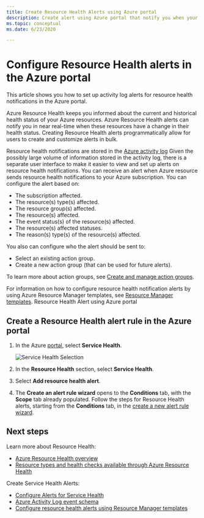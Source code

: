 ```yaml
---
title: Create Resource Health Alerts using Azure portal
description: Create alert using Azure portal that notify you when your Azure resources become unavailable.
ms.topic: conceptual
ms.date: 6/23/2020

---
```


# Configure Resource Health alerts in the Azure portal

This article shows you how to set up activity log alerts for resource health notifications in the Azure portal.

Azure Resource Health keeps you informed about the current and historical health status of your Azure resources. Azure Resource Health alerts can notify you in near real-time when these resources have a change in their health status. Creating Resource Health alerts programmatically allow for users to create and customize alerts in bulk.

Resource health notifications are stored in the [Azure activity log](../azure-monitor/essentials/platform-logs-overview.md) Given the possibly large volume of information stored in the activity log, there is a separate user interface to make it easier to view and set up alerts on resource health notifications.
You can receive an alert when Azure resource sends resource health notifications to your Azure subscription. You can configure the alert based on:

* The subscription affected.
* The resource(s) type(s) affected.
* The resource group(s) affected.
* The resource(s) affected.
* The event status(s) of the resource(s) affected.
* The resource(s) affected statuses.
* The reason(s) type(s) of the resource(s) affected.

You also can configure who the alert should be sent to:

* Select an existing action group.
* Create a new action group (that can be used for future alerts).

To learn more about action groups, see [Create and manage action groups](../azure-monitor/alerts/action-groups.md).

For information on how to configure resource health notification alerts by using Azure Resource Manager templates, see [Resource Manager templates](./resource-health-alert-arm-template-guide.md).
Resource Health Alert using Azure portal

## Create a Resource Health alert rule in the Azure portal

1. In the Azure [portal](https://portal.azure.com/), select **Service Health**.

    ![Service Health Selection](./media/resource-health-alert-monitor-guide/service-health-selection.png)
1. In the **Resource Health** section, select **Service Health**.
1. Select **Add resource health alert**.
1. The **Create an alert rule wizard** opens to the **Conditions** tab, with the **Scope** tab already populated. Follow the steps for Resource Health alerts, starting from the **Conditions** tab, in the [create a new alert rule wizard](../azure-monitor/alerts/alerts-create-new-alert-rule.md).

## Next steps

Learn more about Resource Health:

* [Azure Resource Health overview](Resource-health-overview.md)
* [Resource types and health checks available through Azure Resource Health](resource-health-checks-resource-types.md)

Create Service Health Alerts:

* [Configure Alerts for Service Health](./alerts-activity-log-service-notifications-portal.md) 
* [Azure Activity Log event schema](../azure-monitor/essentials/activity-log-schema.md)
* [Configure resource health alerts using Resource Manager templates](./resource-health-alert-arm-template-guide.md)
